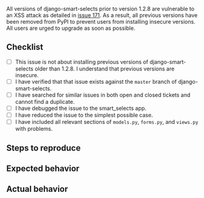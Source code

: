 All versions of django-smart-selects prior to version 1.2.8 are vulnerable to an XSS attack as detailed in [issue 171](https://github.com/digi604/django-smart-selects/issues/171#issuecomment-276774103). As a result, all previous versions have been removed from PyPI to prevent users from installing insecure versions. All users are urged to upgrade as soon as possible.

## Checklist

- [ ] This issue is not about installing previous versions of django-smart-selects older than 1.2.8. I understand that previous versions are insecure.
- [ ] I have verified that that issue exists against the `master` branch of django-smart-selects.
- [ ] I have searched for similar issues in both open and closed tickets and cannot find a duplicate.
- [ ] I have debugged the issue to the smart_selects app.
- [ ] I have reduced the issue to the simplest possible case.
- [ ] I have included all relevant sections of `models.py`, `forms.py`, and `views.py` with problems.

## Steps to reproduce

## Expected behavior

## Actual behavior

